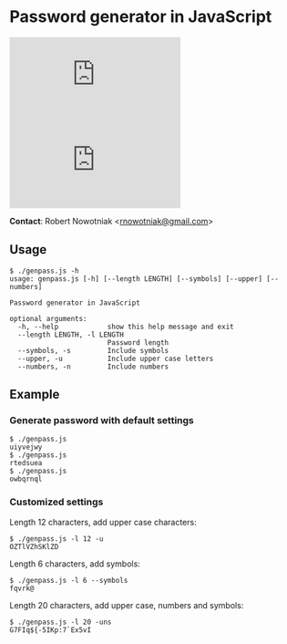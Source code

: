 # Password generator in JavaScript
![GitHub last commit](https://img.shields.io/github/last-commit/rnowotniak/genpass.js)
![GitHub top language](https://img.shields.io/github/languages/top/rnowotniak/genpass.js)

**Contact**: Robert Nowotniak <<rnowotniak@gmail.com>>

## Usage

    $ ./genpass.js -h
    usage: genpass.js [-h] [--length LENGTH] [--symbols] [--upper] [--numbers]
    
    Password generator in JavaScript
    
    optional arguments:
      -h, --help            show this help message and exit
      --length LENGTH, -l LENGTH
                            Password length
      --symbols, -s         Include symbols
      --upper, -u           Include upper case letters
      --numbers, -n         Include numbers

## Example

### Generate password with default settings

    $ ./genpass.js 
    uiyvejwy
    $ ./genpass.js 
    rtedsuea
    $ ./genpass.js 
    owbqrnql

### Customized settings

Length 12 characters, add upper case characters:

    $ ./genpass.js -l 12 -u
    OZTlVZhSKlZD

Length 6 characters, add symbols:

    $ ./genpass.js -l 6 --symbols
    fqvrk@

Length 20 characters, add upper case, numbers and symbols:

    $ ./genpass.js -l 20 -uns
    G7FIq${-5IKp:7`Ex5vI
